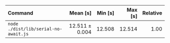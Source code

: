 | Command | Mean [s] | Min [s] | Max [s] | Relative |
|:---|---:|---:|---:|---:|
| `node ./dist/lib/serial-no-await.js` | 12.511 ± 0.004 | 12.508 | 12.514 | 1.00 |
